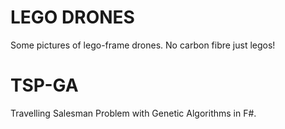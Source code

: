 # LEGO DRONES
Some pictures of lego-frame drones. No carbon fibre just legos!

# TSP-GA
Travelling Salesman Problem with Genetic Algorithms in F#.
